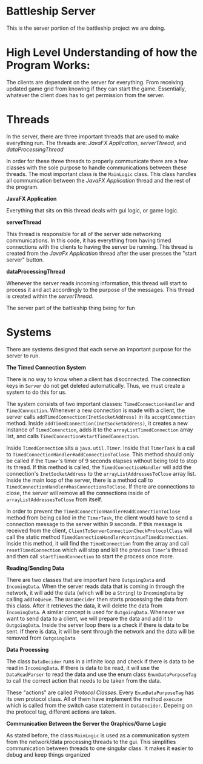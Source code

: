 # Battleship Server


This is the server portion of the battleship project we are doing. 

# High Level Understanding of how the Program Works:

The clients are dependent on the server for everything. From receiving updated
 game grid from knowing if they can start the game. Essentially, whatever the
 client does has to get permission from the server.
 
 
# Threads
In the server, there are three important threads that are used to make everything
run. The threads are: *JavaFX Application*, *serverThread*, and *dataProcessingThread*

In order for these three threads to properly communicate there are a few classes
with the sole purpose to handle communications between these threads. The most 
important class is the ``MainLogic`` class. This class handles all communication
between the *JavaFX Application* thread and the rest of the program.


**JavaFX Application**

Everything that sits on this thread deals with gui logic, or game logic. 

**serverThread**

This thread is responsible for all of the server side networking communications. In 
this code, it has everything from having timed connections with the clients to
having the server be running. This thread is created from the *JavaFx Application*
thread after the user presses the "start server" button.

**dataProcessingThread**

Whenever the server reads incoming information, this thread will start to process
it and act accordingly to the purpose of the messages. This thread is created
within the *serverThread*.

The server part of the battleship thing being for fun

# Systems
There are systems designed that each serve an important purpose for the server
to run.

**The Timed Connection System**

There is no way to know when a client has disconnected. The connection keys in 
`Server` do not get deleted automatically. Thus, we must create a system to do
this for us.

The system consists of two important classes: `TimedConnectionHandler` and
`TimedConnection`. Whenever a new connection is made with a client, the server
calls `addTimedConnection(InetSocketAddress)` in its `acceptConnection` method.
Inside `addTimedConnection(InetSocketAddress)`, it creates a new instance of
`TimedConenction`, adds it to the `arrayListTimedConnection` array list, 
and calls `TimedConnection#startTimedConnection`. 

Inside `TimedConnection` sits a `java.util.Timer`. Inside that `TimerTask` is a call
to `TimedConnectionHandler#addConnectionToClose`. This method should only be called
if the `Timer`'s timer of 9 seconds elapses without being told to stop its thread.
If this method is called, the `TimedConnectionHandler` will add the connection's
`InetSocketAddress` to the `arrayListAddressesToClose` array list. Inside the main
loop of the server, there is a method call to `TimedConnectionHandler#hasConnectionsToClose`.
If there are connections to close, the server will remove all the connections inside
of `arrayListAddressesToClose` from itself.

In order to prevent the `TimedConnectionHandler#addConnectionToClose` method
from being called in the `TimerTask`, the client would have to send a connection
message to the server within 9 seconds. If this message is received from the client,
`ClientToServerConnectionCheckProtocolClass` will call the static method
`TimedConnectionHandler#continueTimedConnection`. Inside this method, it will find
the `TimedConnection` from the array and call `resetTimedConnection` which will
stop and kill the previous `Timer`'s thread and then call `startTimedConnection` to
start the process once more.

**Reading/Sending Data**

There are two classes that are important here `OutgoingData` and `IncomingData`.
When the server reads data that is coming in through the network, it will add
the data (which will be a `String`) to `IncomingData` by calling `addToQueue`.
The `DataDecider` then starts processing the data from this class. After it retrieves
the data, it will delete the data from `IncomingData`. A similar concept is used
for `OutgoingData`. Whenever we want to send data to a client, we will prepare the data
and add it to `OutgoingData`. Inside the server loop there is a check if there is
data to be sent. If there is data, it will be sent through the network and the data
will be removed from `OutgoingData`

**Data Processing**

The class `DataDecider` runs in a infinite loop and check if there is data to be read
in `IncomingData`. If there is data to be read, it will use the `DataReadParser` to 
read the data and use the enum class `EnumDataPurposeTag` to call the correct
action that needs to be taken from the data. 

These "actions" are called *Protocol Classes*. Every `EnumDataPurposeTag` has its own
protocol class. All of them have implement the method `execute` which is called
from the switch case statement in `DataDecider`. Depeing on the protocol tag, different
actions are taken.

**Communication Between the Server the Graphics/Game Logic**

As stated before, the class `MainLogic` is used as a communication system from the
network/data processing threads to the gui. This simplifies communication between
threads to one singular class. It makes it easier to debug and keep things organized
